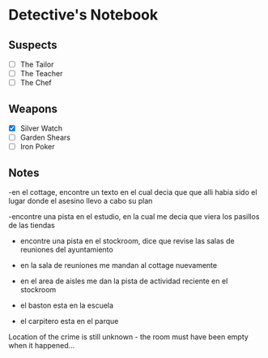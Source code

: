 # Detective's Notebook

## Suspects
- [ ] The Tailor
- [ ] The Teacher
- [ ] The Chef

## Weapons
- [x] Silver Watch
- [ ] Garden Shears
- [ ] Iron Poker

## Notes

-en el cottage, encontre un texto en el cual decia que que alli habia sido el lugar donde el asesino llevo a cabo su plan

-encontre una pista en el estudio, en la cual me decia que viera los pasillos de las tiendas

- encontre una pista en el stockroom, dice que revise las salas de reuniones del ayuntamiento

- en la sala de reuniones me mandan al cottage nuevamente

- en el area de aisles me dan la pista de actividad reciente en el stockroom

- el baston esta en la escuela

- el carpitero esta en el parque




Location of the crime is still unknown - the room must have been empty when it happened...

